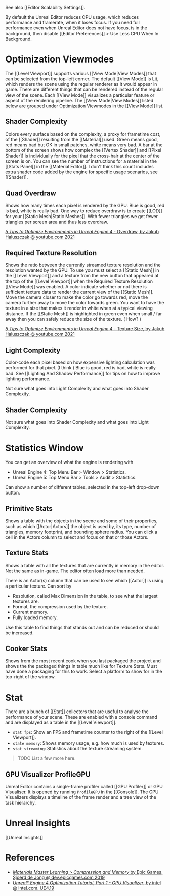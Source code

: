 See also [[Editor Scalability Settings]].

By default the Unreal Editor reduces CPU usage, which reduces performance and framerate, when it loses focus.
If you need full performance even when Unreal Editor does not have focus, is in the background, then disable [[Editor Preferences]] > Use Less CPU When In Background.


# Optimization Viewmodes

The [[Level Viewport]] supports various [[View Mode|View Modes]] that can be selected from the top-left corner.
The default [[View Mode]] is Lit, which renders the scene using the regular renderer as it would appear in game.
There are different things that can be rendered instead of the regular view of the scene.
Each [[View Mode]] visualizes a particular feature or aspect of the rendering pipeline.
The [[View Mode|View Modes]] listed below are grouped under Optimization Viewmodes in the [[View Mode]] list.

## Shader Complexity

Colors every surface based on the complexity, a proxy for frametime cost, of the [[Shader]] resulting from the [[Material]] used.
Green means good, red means bad but OK in small patches, white means very bad.
A bar at the bottom of the screen shows how complex the [[Vertex Shader]] and [[Pixel Shader]] is individually for the pixel that the cross-hair at the center of the screen is on.
You can see the number of instructions for a material in the [[Stats Panel]] in the [[Material Editor]].
I don't think this count includes extra shader code added by the engine for specific usage scenarios, see [[Shader]].

## Quad Overdraw

Shows how many times each pixel is rendered by the GPU.
Blue is good, red is bad, white is really bad.
One way to reduce overdraw is to create [[LOD]] for your [[Static Mesh|Static Meshes]].
With fewer triangles we get fewer triangles per screen area and thus less overdraw.

[_5 Tips to Optimize Environments in Unreal Engine 4_ - Overdraw, by Jakub Haluszczak @ youtube.com 2021](https://youtu.be/gZkKcaF4Ifk?t=74)

## Required Texture Resolution

Shows the ratio between the currently streamed texture resolution and the resolution wanted by the GPU.
To use you must select a [[Static Mesh]] in the [[Level Viewport]] and a texture from the new button that appeared at the top of the [[Level Viewport]] when the Required Texture Resolution [[View Mode]] was enabled.
A color indicate whether or not there is sufficient texture data to render the current view of the [[Static Mesh]].
Move the camera closer to make the color go towards red, move the camera further away to move the color towards green.
You want to have the texture in a size that makes it render in white when at a typical viewing distance.
If the [[Static Mesh]] is highlighted in green even when small / far away then you can safely reduce the size of the texture.
(
How?
)

[_5 Tips to Optimize Environments in Unreal Engine 4_ - Texture Size, by Jakub Haluszczak @ youtube.com 2021](https://youtu.be/gZkKcaF4Ifk?t=461)

## Light Complexity

Color-code each pixel based on how expensive lighting calculation was performed for that pixel. (I think.)
Blue is good, red is bad, white is really bad.
See [[Lighting And Shadow Performance]] for tips on how to improve lighting performance.

Not sure what goes into Light Complexity and what goes into Shader Complexity.

## Shader Complexity

Not sure what goes into Shader Complexity and what goes into Light Complexity.


# Statistics Window

You can get an overview of what the engine is rendering with
- Unreal Engine 4: Top Menu Bar > Window > Statistics.
- Unreal Engine 5: Top Menu Bar > Tools > Audit > Statistics.

Can show a number of different tables, selected in the top-left drop-down button.

## Primitive Stats

Shows a table with the objects in the scene and some of their properties, such as which [[Actor|Actors]] the object is used by, its type, number of triangles, memory footprint, and bounding sphere radius.
You can click a cell in the Actors column to select and focus on that or those Actors.

## Texture Stats

Shows a table with all the textures that are currently in memory in the editor.
Not the same as in-game.
The editor often load more than needed.

There is an Actor(s) column that can be used to see which [[Actor]] is using a particular texture.
Can sort by
- Resolution, called Max Dimension in the table, to see what the largest textures are.
- Format, the compression used by the texture.
- Current memory.
- Fully loaded memory.

Use this table to find things that stands out and can be reduced or should be increased.

## Cooker Stats

Shows  from the most recent cook when you last packaged the project and shows the the packaged things in table much like for Texture Stats.
Must have done a packaging for this to work.
Select a platform to show for in the top-right of the window.

# Stat

There are a bunch of [[Stat]] collectors that are useful to analyse the performance of your scene.
These are enabled with a console command and are displayed as a table in the [[Level Viewport]].

- `stat fps`: Show an FPS and frametime counter to the right of the [[Level Viewport]].
- `state memory`: Shows memory usage, e.g. how much is used by textures.
- `stat streaming`: Statistics about the texture streaming system.
> TODO List a few more here.


## GPU Visualizer ProfileGPU

Unreal Editor contains a single-frame profiler called [[GPU Profiler]] or GPU Visualiser.
It is opened by running `ProfileGPU` in the [[Console]].
The GPU Visualizers displays a timeline of the frame render and a tree view of the task hierarchy.

# Unreal Insights

[[Unreal Insights]]



# References

- [_Materials Master Learning_ > _Compression and Memory_ by Epic Games, Sjoerd de Jong @ dev.epicgames.com 2019](https://dev.epicgames.com/community/learning/courses/2dy/unreal-engine-materials-master-learning/Y0q/compression-and-memory)
- [_Unreal* Engine 4 Optimization Tutorial, Part 1 - GPU Visualizer_, by intel @ intel.com. UE4.19](https://www.intel.com/content/www/us/en/developer/articles/training/unreal-engine-4-optimization-tutorial-part-1.html#gpu-visualizer)


